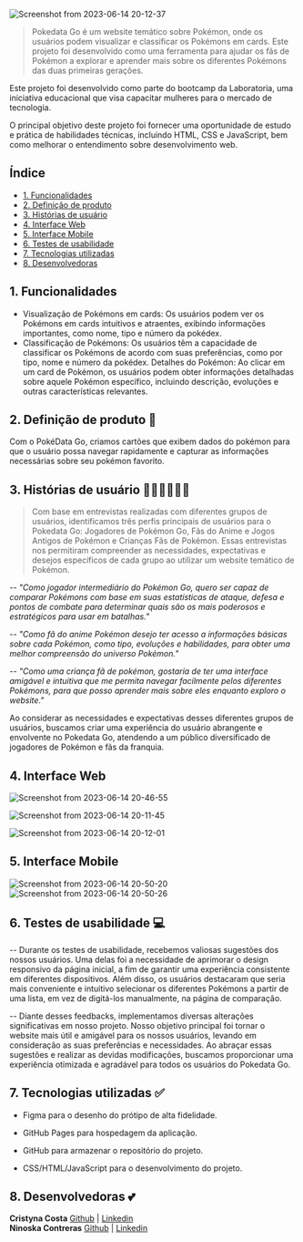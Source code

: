 ![Screenshot from 2023-06-14 20-12-37](https://github.com/CristynaBC/SAP010-card-validation/assets/72891895/55429121-d597-4967-9bb8-ab13b4f705ce)

>  Pokedata Go é um website temático sobre Pokémon, onde os usuários podem visualizar e classificar os Pokémons em cards. Este projeto foi desenvolvido como uma ferramenta para ajudar os fãs de Pokémon a explorar e aprender mais sobre os diferentes Pokémons das duas primeiras gerações.


Este projeto foi desenvolvido como parte do bootcamp da Laboratoria, uma iniciativa educacional que visa capacitar mulheres para o mercado de tecnologia. 

O principal objetivo deste projeto foi fornecer uma oportunidade de estudo e prática de habilidades técnicas, incluindo HTML, CSS e JavaScript, bem como melhorar o entendimento sobre desenvolvimento web.



## Índice

* [1. Funcionalidades ](#1-Funcionalidades)
* [2. Definição de produto](#2-Definição-de-produto)
* [3. Histórias de usuário](#3-Histórias-de-usuário)
* [4. Interface Web](#4-Interface-Web)
* [5. Interface Mobile](#5-Interface-Mobile)
* [6. Testes de usabilidade](#6-Testes-de-usabilidade)
* [7. Tecnologias utilizadas](#7-Tecnologias-utilizadas)
* [8. Desenvolvedoras](#8-Desenvolvedoras)



## 1. Funcionalidades

- Visualização de Pokémons em cards: Os usuários podem ver os Pokémons em cards intuitivos e atraentes, exibindo informações importantes, como nome, tipo e número da pokédex.
- Classificação de Pokémons: Os usuários têm a capacidade de classificar os Pokémons de acordo com suas preferências, como por tipo, nome e número da pokédex.
Detalhes do Pokémon: Ao clicar em um card de Pokémon, os usuários podem obter informações detalhadas sobre aquele Pokémon específico, incluindo descrição, evoluções e outras características relevantes.



## 2. Definição de produto 📝

Com o PokéData Go, criamos cartões que exibem dados do pokémon para que o usuário possa navegar rapidamente e capturar as informações necessárias sobre seu pokémon favorito.



## 3. Histórias de usuário 🙋‍♀️🙋‍♂️🙋‍♀️

> Com base em entrevistas realizadas com diferentes grupos de usuários, identificamos três perfis principais de usuários para o Pokedata Go: Jogadores de Pokémon Go, Fãs do Anime e Jogos Antigos de Pokémon e Crianças Fãs de Pokémon. Essas entrevistas nos permitiram compreender as necessidades, expectativas e desejos específicos de cada grupo ao utilizar um website temático de Pokémon.

-- *"Como jogador intermediário do Pokémon Go, quero ser capaz de comparar Pokémons com base em suas estatísticas de ataque, defesa e pontos de combate para determinar quais são os mais poderosos e estratégicos para usar em batalhas."*


-- *"Como fã do anime Pokémon desejo ter acesso a informações básicas sobre cada Pokémon, como tipo, evoluções e habilidades, para obter uma melhor compreensão do universo Pokémon."*


-- *"Como uma criança fã de pokémon, gostaría de ter uma interface amigável e intuitiva que me permita navegar facilmente pelos diferentes Pokémons, para que posso aprender mais sobre eles enquanto exploro o website."*

Ao considerar as necessidades e expectativas desses diferentes grupos de usuários, buscamos criar uma experiência do usuário abrangente e envolvente no Pokedata Go, atendendo a um público diversificado de jogadores de Pokémon e fãs da franquia.
    

## 4. Interface Web 

![Screenshot from 2023-06-14 20-46-55](https://github.com/CristynaBC/SAP010-card-validation/assets/72891895/f53ece87-b608-431c-a52b-57a6ecaa093d)

![Screenshot from 2023-06-14 20-11-45](https://github.com/CristynaBC/SAP010-card-validation/assets/72891895/f92d0bab-ed69-4ae1-b593-947d42ef95af)

![Screenshot from 2023-06-14 20-12-01](https://github.com/CristynaBC/SAP010-card-validation/assets/72891895/f14fbf6f-de1e-49bf-ac90-749624672b43)


## 5. Interface Mobile 
![Screenshot from 2023-06-14 20-50-20](https://github.com/CristynaBC/SAP010-card-validation/assets/72891895/821723ad-81df-4cc1-9815-b4679b3816e3) ![Screenshot from 2023-06-14 20-50-26](https://github.com/CristynaBC/SAP010-card-validation/assets/72891895/4f9b112f-747e-4eaa-98ae-7deb034bd7b2)


## 6. Testes de usabilidade  💻

--  Durante os testes de usabilidade, recebemos valiosas sugestões dos nossos usuários. Uma delas foi a necessidade de aprimorar o design responsivo da página inicial, a fim de garantir uma experiência consistente em diferentes dispositivos. Além disso, os usuários destacaram que seria mais conveniente e intuitivo selecionar os diferentes Pokémons a partir de uma lista, em vez de digitá-los manualmente, na página de comparação.

-- Diante desses feedbacks, implementamos diversas alterações significativas em nosso projeto. Nosso objetivo principal foi tornar o website mais útil e amigável para os nossos usuários, levando em consideração as suas preferências e necessidades. Ao abraçar essas sugestões e realizar as devidas modificações, buscamos proporcionar uma experiência otimizada e agradável para todos os usuários do Pokedata Go.

  

## 7. Tecnologias utilizadas ✅

- Figma para o desenho do prótipo de alta fidelidade.

- GitHub Pages para hospedagem da aplicação.

- GitHub para armazenar o repositório do projeto.

- CSS/HTML/JavaScript para o desenvolvimento do projeto.


## 8. Desenvolvedoras 💕

<strong>Cristyna Costa</strong> <a href="https://github.com/CristynaBC">Github</a> | <a href="https://www.linkedin.com/in/cristyna-becker-costa-a36477178/">Linkedin</a> <br>
<strong>Ninoska Contreras</strong> <a href="https://github.com/NiEl0503">Github</a> | <a href="https://www.linkedin.com/in/ninoska-contreras-86b075129/">Linkedin</a>
